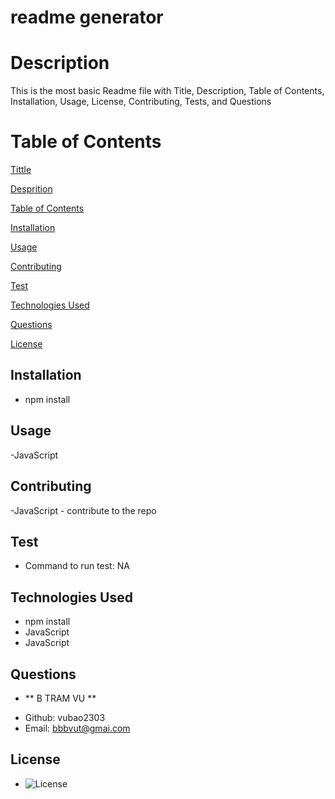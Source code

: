 
# readme generator  

# Description   
This is the most basic Readme file with Title, Description, Table of Contents, Installation, Usage, License, Contributing, Tests, and Questions  

# Table of Contents 
[Tittle](#readme-generator)  

[Desprition](#Desprition)

[Table of Contents](#Table-of-Content)  

[Installation](#Installation)  

[Usage](#Usage)  

[Contributing](#Contributing)  

[Test](#Test)

[Technologies Used](#Technologies-Used)

[Questions](#Questions)  

[License](#License)  
 

## Installation  
- npm install 

## Usage
-JavaScript

## Contributing  
-JavaScript - contribute to the repo  

## Test 

- Command to run test:  NA

## Technologies Used
 - npm install   
 - JavaScript   
 - JavaScript  


## Questions

* ** B TRAM VU ** 

- Github: vubao2303  
- Email: bbbvut@gmai.com

## License   

- ![License](https://img.shields.io/badge/license-MIT-blue.svg)

